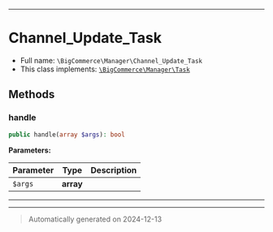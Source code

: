 ***

# Channel_Update_Task





* Full name: `\BigCommerce\Manager\Channel_Update_Task`
* This class implements:
[`\BigCommerce\Manager\Task`](./classes/BigCommerce/Manager/Task.md)




## Methods


### handle



```php
public handle(array $args): bool
```








**Parameters:**

| Parameter | Type | Description |
|-----------|------|-------------|
| `$args` | **array** |  |





***


***
> Automatically generated on 2024-12-13
